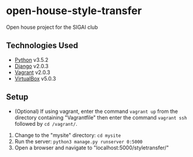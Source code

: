 # open-house-style-transfer
Open house project for the SIGAI club

## Technologies Used
* [Python](https://www.python.org/) v3.5.2
* [Django](https://www.djangoproject.com/) v2.0.3
* [Vagrant](https://www.vagrantup.com/) v2.0.3
* [VirtualBox](https://www.virtualbox.org/wiki/Downloads) v5.0.3

## Setup
* (Optional) If using vagrant, enter the command `vagrant up` from the directory containing "Vagrantfile" then enter the command `vagrant ssh` followed by `cd /vagrant/`.  


1. Change to the "mysite" directory: `cd mysite`
2. Run the server: `python3 manage.py runserver 0:5000`
3. Open a browser and navigate to "localhost:5000/styletransfer/"
